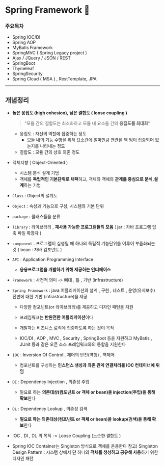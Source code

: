 # **Spring Framework** :white_flower:

### 주요목차

- Spring IOC/DI 
- Spring AOP
- MyBatis Framework  
- SpringMVC ( Spring Legacy project ) 
- Ajax / JQuery / JSON / REST 
- SpringBoot 
- Thymeleaf 
- SpringSecurity 
- Spring Cloud ( MSA ) , RestTemplate, JPA 

-----------------------------------------

## 개념정리 



- **높은 응집도 (high cohesion), 낮은 결합도 ( loose coupling )** 

  > "모듈 간의 결합도는 최소화하고 모듈 내 요소들 간의 **응집도를 최대화**" 

  - 응집도 : 자신의 역할에 집중하는 정도
    - 모듈 내의 기능 수행을 위해 요소간에 얼마만큼 연관된 책 임이 집중되어 있는지를 나타내는 정도 
  - 결합도 : 모듈 간의 상호 의존 정도 

- 객체지향 ( Object-Oriented )

  - 시스템 분석 설계 기법 
  - 객체를 **독립적인 기본단위로 채택**하고, 객체와 객체의 **관계를 중심으로 분석,설계**하는 기법 

- `Class` : Object의 설계도 

- `Object` : 속성과 기능으로 구성, 시스템의 기본 단위 

- `package` : 클래스들을 분류 

- `library` : 라이브러리 , **재사용 가능한 프로그램들의 모음** ( jar : 자바 프로그램 압축 파일 확장자 ) 

- `component` : 프로그램이 실행될 때 하나의 독립적 기능단위를 이루어 부품화되는 것 ( bean : 자바 컴포넌트 )

- `API` : Application Programming Interface 

    - **응용프로그램을 개발하기 위해 제공하는 인터페이스** 

- `Framework` : 사전적 의미 -> 뼈대 , 틀 , 기반 (infrastructure)

- `Spring Framework` : java 어플리케이션의 설계 , 구현 , 테스트 , 운영(유지보수) 전반에 대한 
      기반 (infrastructure)을 제공

     - 다양한 컴포넌트(or 라이브러리)를 제공하고 디자인 패턴을 지원 
     - 프레임워크는 **반완전한 어플리케이션**이다 
     - 개발자는 비즈니스 로직에 집중하도록 하는 것이 목적

     - IOC/DI , AOP , MVC , Security , SpringBoot 등을 지원하고 MyBatis , JUnit 등과 같은 오픈 소스 프레임워크와의 통합을 지원한다 

- `IOC` : Inversion Of Control , 제어의 반전(역행) , 역제어

    - 컴포넌트를 구성하는 **인스턴스 생성과 의존 관계 연결처리를 IOC 컨테이너에 위임** 

- `DI` : Dependency Injection , 의존성 주입

   - 필요로 하는 **의존대상(컴포넌트 or 객체 or bean)을 injection(주입)을 통해 확보**한다 

- `DL` : Dependency Lookup , 의존성 검색 

   - **필요로 하는 의존대상(컴포넌트 or 객체 or bean)을 lookup(검색)을 통해 확보**한다 	

- IOC , DI , DL 의 목적 -> Loose Coupling (느슨한 결합도 ) 	

- Spring IOC Container는 Singleton 방식으로 객체를 운용한다 
   참고)  Singleton Design Pattern : 시스템 상에서 단 하나의 **객체를 생성하고 공유해 사용**하기 위한 디자인 패턴 	 	  	














​	        
